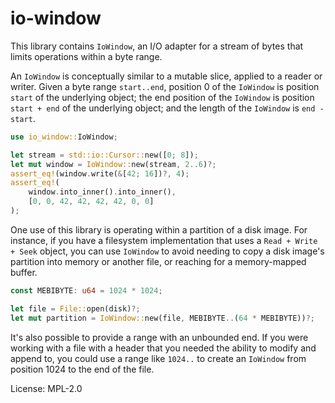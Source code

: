 # io-window

This library contains `IoWindow`, an I/O adapter for a stream of bytes that
limits operations within a byte range.

An `IoWindow` is conceptually similar to a mutable slice, applied to
a reader or writer. Given a byte range `start..end`, position 0 of the
`IoWindow` is position `start` of the underlying object; the end position of
the `IoWindow` is position `start + end` of the underlying object; and the
length of the `IoWindow` is `end - start`.

```rust
use io_window::IoWindow;

let stream = std::io::Cursor::new([0; 8]);
let mut window = IoWindow::new(stream, 2..6)?;
assert_eq!(window.write(&[42; 16])?, 4);
assert_eq!(
    window.into_inner().into_inner(),
    [0, 0, 42, 42, 42, 42, 0, 0]
);
```

One use of this library is operating within a partition of a disk image.
For instance, if you have a filesystem implementation that uses a
`Read + Write + Seek` object, you can use `IoWindow` to avoid needing to
copy a disk image's partition into memory or another file, or reaching for a
memory-mapped buffer.

```rust
const MEBIBYTE: u64 = 1024 * 1024;

let file = File::open(disk)?;
let mut partition = IoWindow::new(file, MEBIBYTE..(64 * MEBIBYTE))?;
```

It's also possible to provide a range with an unbounded end. If you were
working with a file with a header that you needed the ability to modify and
append to, you could use a range like `1024..` to create an `IoWindow` from
position 1024 to the end of the file.

License: MPL-2.0
